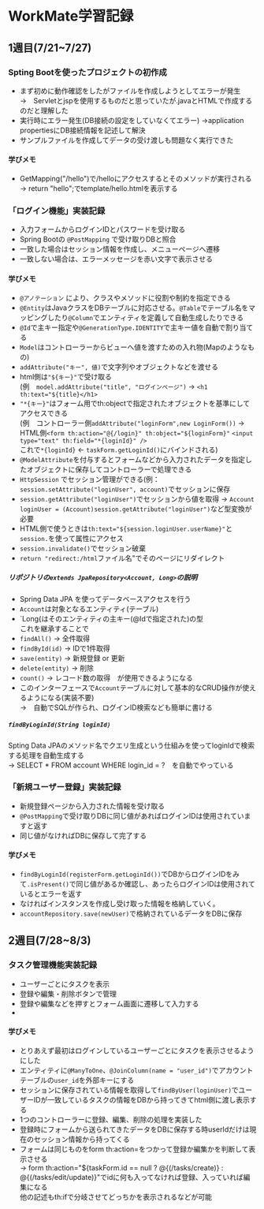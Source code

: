 # WorkMate学習記録

## 1週目(7/21~7/27)  
###  Spting Bootを使ったプロジェクトの初作成
- まず初めに動作確認をしたがファイルを作成しようとしてエラーが発生  
  →　Servletとjspを使用するものだと思っていたが.javaとHTMLで作成するのだと理解した
- 実行時にエラー発生(DB接続の設定をしていなくてエラー)
  →application propertiesにDB接続情報を記述して解決
- サンプルファイルを作成してデータの受け渡しも問題なく実行できた

#### 学びメモ
- GetMapping("/hello")で/helloにアクセスするとそのメソッドが実行される  
  → return "hello";でtemplate/hello.htmlを表示する

### 「ログイン機能」実装記録
- 入力フォームからログインIDとパスワードを受け取る  
- Spring Bootの `@PostMapping` で受け取りDBと照合  
- 一致した場合はセッション情報を作成し、メニューページへ遷移  
- 一致しない場合は、エラーメッセージを赤い文字で表示させる

#### 学びメモ
- `@アノテーション` により、クラスやメソッドに役割や制約を指定できる
- `@Entity`はJavaクラスをDBテーブルに対応させる。`@Table`でテーブル名をマッピングしたり`@Column`でエンティティを定義して自動生成したりできる
- `@Id`で主キー指定や`@GenerationType.IDENTITY`で主キー値を自動で割り当てる
- `Model`はコントローラーからビューへ値を渡すための入れ物(Mapのようなもの)
- `addAttribute("キー", 値)`で文字列やオブジェクトなどを渡せる
- html側は`"${キー}"`で受け取る  
  (例　`model.addAttribute("title", "ログインページ")`
  → `<h1 th:text="${title}</h1>` <!-- ログインページ -->
- `"*{キー}"`はフォーム用でth:objectで指定されたオブジェクトを基準にしてアクセスできる  
  (例　コントローラー側`addAttribute("loginForm",new LoginForm())`
  → HTML側`<form th:action="@{/login}" th:object="${loginForm}"`
   `<input type="text" th:field="*{loginId}" />`  
  これで`*{loginId}` ← `taskForm.getLoginId()`にバインドされる)  
- `@ModelAttribute`を付与するとフォームなどから入力されたデータを指定したオブジェクトに保存してコントローラーで処理できる
- `HttpSession` でセッション管理ができる(例：`session.setAttribute("loginUser", account)`でセッションに保存
- `session.getAttribute("loginUser")`でセッションから値を取得
  → `Account loginUser = (Account)session.getAttribute("loginUser")`など型変換が必要
- HTML側で使うときは`th:text="${session.loginUser.userName}"`と`session.`を使って属性にアクセス
- `session.invalidate()`でセッション破棄
- `return "redirect:/html`ファイル名"でそのページにリダイレクト

##### リポジトリの`extends JpaRepository<Account, Long>`の説明
- Spring Data JPA を使ってデータベースアクセスを行う 
- `Account`は対象となるエンティティ(テーブル)
- `Long{はそのエンティティの主キー(@Idで指定された)の型  
これを継承することで  
- `findAll()` → 全件取得
- `findById(id)` → IDで1件取得
- `save(entity)` → 新規登録 or 更新
- `delete(entity)` → 削除
- `count()` → レコード数の取得　が使用できるようになる
- このインターフェースで`Account`テーブルに対して基本的なCRUD操作が使えるようになる(実装不要)  
  →　自動でSQLが作られ、ログインID検索なども簡単に書ける  
##### `findByLoginId(String loginId)`
Spting Data JPAのメソッド名でクエリ生成という仕組みを使ってloginIdで検索する処理を自動生成する  
  → SELECT * FROM account WHERE login_id = ?　を自動でやっている  


### 「新規ユーザー登録」実装記録
- 新規登録ページから入力された情報を受け取る
- `@PostMapping`で受け取りDBに同じ値があればログインIDは使用されていますと返す
- 同じ値がなければDBに保存して完了する

#### 学びメモ
- `findByLoginId(registerForm.getLoginId())`でDBからログインIDをみて`.isPresent()`で同じ値があるか確認し、あったらログインIDは使用されているとエラーを返す
- なければインスタンスを作成し受け取った情報を格納していく。
- `accountRepository.save(newUser)`で格納されているデータをDBに保存

## 2週目(7/28~8/3) 
### タスク管理機能実装記録
- ユーザーごとにタスクを表示
- 登録や編集・削除ボタンで管理
- 登録や編集などを押すとフォーム画面に遷移して入力する
- 

#### 学びメモ
- とりあえず最初はログインしているユーザーごとにタスクを表示させるようにした
- エンティティに`@ManyToOne`、`@JoinColumn(name = "user_id")`でアカウントテーブルの`user_id`を外部キーにする
- セッションに保存されている情報を取得して`findByUser(loginUser)`でユーザーIDが一致しているタスクの情報をDBから持ってきてhtml側に渡し表示する
- 1つのコントローラーに登録、編集、削除の処理を実装した
- 登録時にフォームから送られてきたデータをDBに保存する時userIdだけは現在のセッション情報から持ってくる
- フォームは同じものをform th:action=をつかって登録か編集かを判断して表示させる  
  → form th:action="${taskForm.id == null ? @{(/tasks/create)} : @{(/tasks/edit/update)}"でidに何も入ってなければ登録、入っていれば編集になる  
 他の記述もth:ifで分岐させてどっちかを表示されるなどが可能
